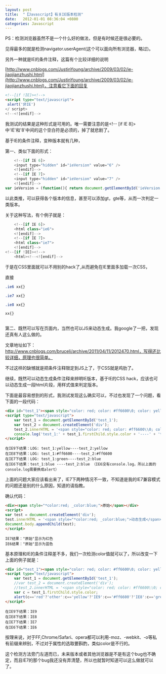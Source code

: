 ```yaml
---
layout: post
title:  "【Javascript】有关IE版本检测"
date:   2012-01-01 08:36:04 +0800
categories: Javascript
---
```

PS：检测浏览器虽然不是一个什么好的做法，但是有时候还是很必要的。

见得最多的就是检测navigator.userAgent(这个可以面向所有浏览器，略过)。

另外一种就是IE的条件注释，这篇有个比较详细的说明

[http://www.cnblogs.com/JustinYoung/archive/2009/03/02/ie-jiaojianzhushi.html](http://www.cnblogs.com/JustinYoung/archive/2009/03/02/ie-jiaojianzhushi.html)，注意看它下面的回复

```html
<!--[if !IE]><!-->
<script type="text/javascript">
 alert('非IE')
</ script>
<!--<![endif]-->
```

我测试的结果是这种形式是可用的。唯一需要注意的是<!-- [if IE 8]> 中'IE'和'8'中间的这个空白符是必须的，掉了就悲剧了。

基于IE的条件注释，变种版本就有几种，

第一、类似下面的形式：

```javascript
    <!--[if IE 6]>
    <input type="hidden" id="ieVersion" value="6" />
    <![endif]-->
    <!--[if IE 7]>
    <input type="hidden" id="ieVersion" value="7" />
    <![endif]-->
var ieVersion = (function(){ return document.getElementById('ieVersion')})();
```
以此类推，可以获得各个版本的信息，甚至可以添加gt，gte等，从而一次判定一类版本。

关于这种写法，有个例子就是：

```javascript
    <!--[if IE 6]>
    <html class="ie6">
    <![endif]-->
    <!--[if IE 7]>
    <html class="ie7">
    <![endif]-->    
<!--[if !IE]><!-->
    <html><!--<![endif]-->
```
于是在CSS里面就可以不用别的hack了,从而避免在IE里面多加载一次CSS，

直接

```css
.ie6 xx{}

.ie7 xx{}

.ie8 xx{}

xx{}
 
```

第二、既然可以写在页面内，当然也可以JS来动态生成。我google了一把，发现还真有人这么做的。

文章地址如下：http://www.cnblogs.com/bruceli/archive/2011/04/11/2012470.html，写得还比较详细，原理也很简单。

不过这样的缺憾就是把条件注释限定到JS上了，于CSS就是鸡肋了。

继续，既然可以动态生成条件注释来辨明IE版本，基于IE的CSS hack，应该也可以动态生成一段html片段，用样式值来判定版本。

下面是最容易想到的形式，我测试发现这么确实可以，不过也发现了一个问题，看下面的一段代码：

```html
<div id="test_1"><span style="color: red; color: #ff6600\0; color: yellow\9\0;  *color:green; _color:blue;">测试</span></div>
<script type="text/javascript">
    var test_1 = document.getElementById('test_1');
    var test_2 = document.createElement('div');
    test_2.innerHTML = '<span style="color: red; color: #ff6600\\0; color: yellow\\9\\0;  *color:green; _color:blue;">测试</span>';
    console.log('test_1:' + test_1.firstChild.style.color + '----' + 'test_2:' + test_2.firstChild.style.color);
</script>
```

    在IE9下结果：LOG: test_1:yellow----test_2:yellow 
    在IE8下结果：LOG: test_1:#ff6600----test_2:#ff6600 
    在IE7下结果：LOG: test_1:green----test_2:blue 
    在IE6下结果：test_1:blue ----test_2:blue （IE6没有console.log，所以上面的console.log需要换成alert）

上面的问题大家应该看出来了，IE7下两种情况不一致，不知道是我的IE7兼容模式的问题还是别的什么原因，知道的请指教。

确认代码：

```html
<div><span style="*color:red; _color:blue;">原始</span></div>
<script>
var test = document.createElement('div');
test.innerHTML = '<span style="*color:red; _color:blue;">动态生成</span>';
document.body.appendChild(test);
</script>
```

    IE7结果："原始"显示为红色
    IE6结果："原始"显示为蓝色

基本原理和IE的条件注释差不多，我们一次检测color值就可以了，所以改变一下上面的例子就是：

```html
<div id="test_1"><span style="color: red; color: #ff6600\0; color: yellow\9\0;  *color:green; _color:blue;">测试</span></div>
<script type="text/javascript">
    var test_1 = document.getElementById('test_1');
    //var test_2 = document.createElement('div');
    //test_2.innerHTML = '<span style="color: red; color: #ff6600\\0; color: yellow\\9\\0;  *color:green; _color:blue;">测试</span>';
    var c = test_1.firstChild.style.color;
    alert(c=='red'?'other':c=='yellow'?'IE9':c=='#ff6600'?'IE8':c=='green'?'IE7':'IE6');
</script>
```
    在IE9下结果：IE9
    在IE8下结果：IE8
    在IE7下结果：IE7
    在IE6下结果：IE6

按理来说，对于FF,Chrome/Safari、opera都可以利用-moz、-webkit、-o等私有前缀来辨别，不过对于属性的选取要斟酌，类似color是不行的。

这个检测方法旁门左道而已，未来版本或者其他浏览器是不是有这个bug也不确定，而且IE7的那个bug我还没有弄清楚，所以也就暂时知道可以这么做就可以了。
